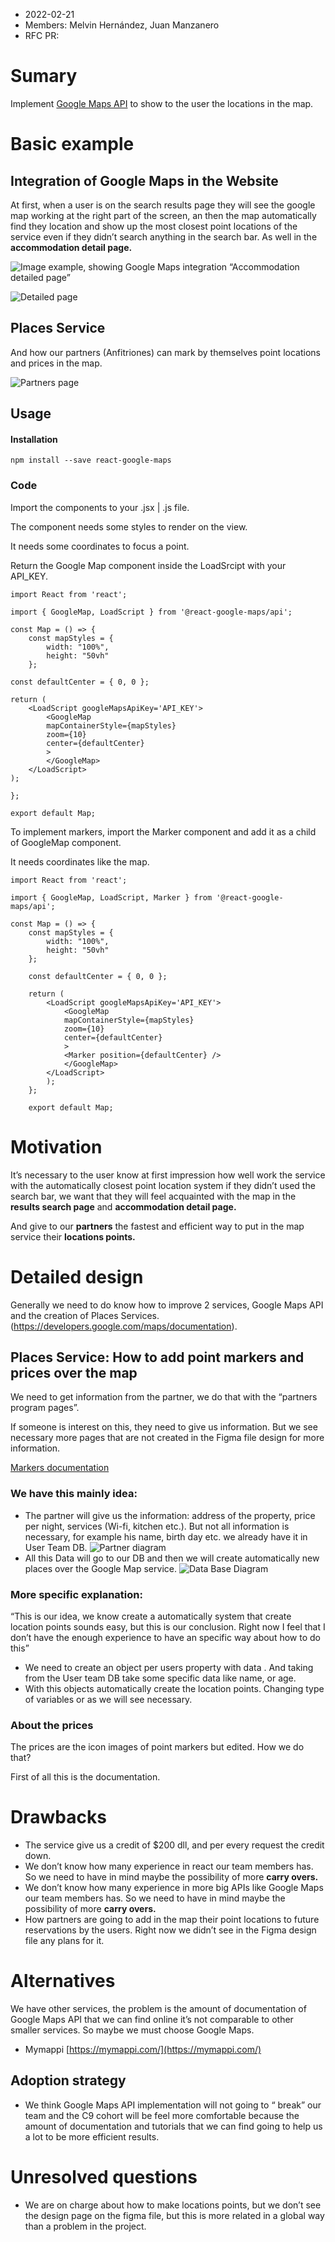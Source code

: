 - 2022-02-21
- Members: Melvin Hernández, Juan Manzanero
- RFC PR:

# Sumary

Implement [Google Maps API](https://developers.google.com/maps) to show to the user the locations in the map.

# Basic example

## Integration of Google Maps in the Website

At first, when a user is on the search results page they will see the google map working at the right part of the screen, an then the map automatically find they location and show up the most closest point locations of the service even if they didn’t search anything in the search bar. As well in the **accommodation detail page.**

![Image example, showing Google Maps integration](https://www.notion.so/image/https%3A%2F%2Fs3-us-west-2.amazonaws.com%2Fsecure.notion-static.com%2Fc7f87dd8-aba6-4914-9aa9-4c78ccf00730%2FUntitled.png?table=block&id=cff272f6-9936-4e05-afd7-2c3d36057bc6&spaceId=2d01c268-733d-49c1-9053-1ab41589891a&width=960&userId=90b788a9-e5a9-4ef0-b79c-6608966d969a&cache=v2)
“Accommodation detailed page”

![Detailed page](https://www.notion.so/image/https%3A%2F%2Fs3-us-west-2.amazonaws.com%2Fsecure.notion-static.com%2F3d758949-bc1b-467f-b966-85de19eeb9cc%2FUntitled.png?table=block&id=0b492519-329f-4a53-9dc1-23fd4e5cea22&spaceId=2d01c268-733d-49c1-9053-1ab41589891a&width=930&userId=90b788a9-e5a9-4ef0-b79c-6608966d969a&cache=v2)
## Places Service

And how our partners (Anfitriones) can mark by themselves point locations and prices in the map.

![Partners page](https://www.notion.so/image/https%3A%2F%2Fs3-us-west-2.amazonaws.com%2Fsecure.notion-static.com%2Ff4873522-3edc-42d8-90c7-ac3ab2f1a688%2FUntitled.png?table=block&id=303a39c4-3ffa-47c1-9732-d383ff7f08c3&spaceId=2d01c268-733d-49c1-9053-1ab41589891a&width=1170&userId=90b788a9-e5a9-4ef0-b79c-6608966d969a&cache=v2)

## Usage

#### Installation

	npm install --save react-google-maps
	
### Code
	
Import the components to your .jsx | .js file.

The component needs some styles to render on the view.

It needs some coordinates to focus a point.

Return the Google Map component inside the LoadSrcipt with your API_KEY.

	import React from 'react';

	import { GoogleMap, LoadScript } from '@react-google-maps/api';
	
	const Map = () => {
		const mapStyles = {
			width: "100%",
			height: "50vh"
		};

	const defaultCenter = { 0, 0 };
	
	return (
		<LoadScript googleMapsApiKey='API_KEY'>
			<GoogleMap
			mapContainerStyle={mapStyles}
			zoom={10}
			center={defaultCenter}
			>
			</GoogleMap>
		</LoadScript>
	);

	};
	
	export default Map;

To implement markers, import the Marker component and add it as a child of GoogleMap component.

It needs coordinates like the map.

	import React from 'react';

	import { GoogleMap, LoadScript, Marker } from '@react-google-maps/api';

	const Map = () => {
		const mapStyles = {
			width: "100%",
			height: "50vh"
		};

		const defaultCenter = { 0, 0 };

		return (
			<LoadScript googleMapsApiKey='API_KEY'>
				<GoogleMap
				mapContainerStyle={mapStyles}
				zoom={10}
				center={defaultCenter}
				>
				<Marker position={defaultCenter} />
				</GoogleMap>
			</LoadScript>
			);
		};

		export default Map;

# Motivation

It’s necessary to the user know at first impression how well work the service with the automatically closest point location system if they didn’t used the search bar, we want that they will feel acquainted with the map in the **results search page** and **accommodation detail page.**

And give to our **partners** the fastest and efficient way to put in the map service their **locations points.**

# Detailed design

Generally we need to do know how to improve 2 services, Google Maps API and the creation of Places Services.(https://developers.google.com/maps/documentation).

## Places Service: How to add point markers and prices over the map

We need to get information from the partner, we do that with the “partners program pages”.

If someone is interest on this, they need to give us information. But we see necessary more pages that are not created in the Figma file design for more information.

[Markers documentation](https://developers.google.com/maps/documentation/javascript/markers#accessible)

### We have this mainly idea:
- The partner will give us the information: address of the property, price per night, services (Wi-fi, kitchen etc.). But not all information is necessary, for example his name, birth day etc. we already have it in User Team DB.
![Partner diagram](https://www.notion.so/image/https%3A%2F%2Fs3-us-west-2.amazonaws.com%2Fsecure.notion-static.com%2F26df4f64-db7b-43e1-a2f1-4de2bb59f0e0%2FUntitled.png?table=block&id=f8750062-f934-4fb1-ac1f-9bff8ac7b12f&spaceId=2d01c268-733d-49c1-9053-1ab41589891a&width=670&userId=90b788a9-e5a9-4ef0-b79c-6608966d969a&cache=v2)
- All this Data will go to our DB and then we will create automatically new places over the Google Map service.
![Data Base Diagram](https://www.notion.so/image/https%3A%2F%2Fs3-us-west-2.amazonaws.com%2Fsecure.notion-static.com%2Fdb24430d-647c-4213-ba75-05680761b149%2FUntitled.png?table=block&id=b64f9838-ee60-4d53-a94e-0462adc8ba67&spaceId=2d01c268-733d-49c1-9053-1ab41589891a&width=1050&userId=90b788a9-e5a9-4ef0-b79c-6608966d969a&cache=v2)
### More specific explanation:

“This is our idea, we know create a automatically system that create location points sounds easy, but this is our conclusion. Right now I feel that I don’t have the enough experience to have an specific way about how to do this”

-   We need to create an object per users property with data . And taking from the User team DB take some specific data like name, or age.
-   With this objects automatically create the location points. Changing type of variables or as we will see necessary.

### About the prices

The prices are the icon images of point markers but edited. How we do that?

First of all this is the documentation.

# Drawbacks

-   The service give us a credit of $200 dll, and per every request the credit down.
-   We don’t know how many experience in react our team members has. So we need to have in mind maybe the possibility of more **carry overs.**
-   We don’t know how many experience in more big APIs like Google Maps our team members has. So we need to have in mind maybe the possibility of more **carry overs.**
-   How partners are going to add in the map their point locations to future reservations by the users. Right now we didn’t see in the Figma design file any plans for it.

# Alternatives

We have other services, the problem is the amount of documentation of Google Maps API that we can find online it’s not comparable to other smaller services. So maybe we must choose Google Maps.

-   Mymappi [](https://mymappi.com/)[https://mymappi.com/](https://mymappi.com/)

## Adoption strategy

-   We think Google Maps API implementation will not going to “ break” our team and the C9 cohort will be feel more comfortable because the amount of documentation and tutorials that we can find going to help us a lot to be more efficient results.

# Unresolved questions

-   We are on charge about how to make locations points, but we don’t see the design page on the figma file, but this is more related in a global way than a problem in the project.
